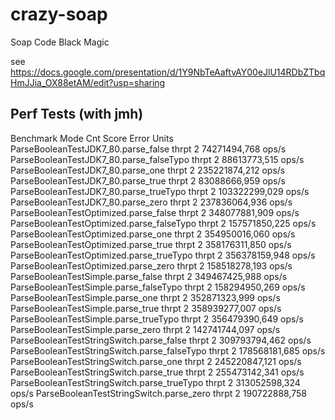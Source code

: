 # crazy-soap

Soap Code Black Magic

see https://docs.google.com/presentation/d/1Y9NbTeAaftvAY00eJlU14RDbZTbqHmJJia_OX88etAM/edit?usp=sharing

## Perf Tests (with jmh)

Benchmark                                      Mode  Cnt          Score   Error  Units
ParseBooleanTestJDK7_80.parse_false           thrpt    2   74271494,768          ops/s
ParseBooleanTestJDK7_80.parse_falseTypo       thrpt    2   88613773,515          ops/s
ParseBooleanTestJDK7_80.parse_one             thrpt    2  235221874,212          ops/s
ParseBooleanTestJDK7_80.parse_true            thrpt    2   83088666,959          ops/s
ParseBooleanTestJDK7_80.parse_trueTypo        thrpt    2  103322299,029          ops/s
ParseBooleanTestJDK7_80.parse_zero            thrpt    2  237836064,936          ops/s
ParseBooleanTestOptimized.parse_false         thrpt    2  348077881,909          ops/s
ParseBooleanTestOptimized.parse_falseTypo     thrpt    2  157571850,225          ops/s
ParseBooleanTestOptimized.parse_one           thrpt    2  354950016,060          ops/s
ParseBooleanTestOptimized.parse_true          thrpt    2  358176311,850          ops/s
ParseBooleanTestOptimized.parse_trueTypo      thrpt    2  356378159,948          ops/s
ParseBooleanTestOptimized.parse_zero          thrpt    2  158518278,193          ops/s
ParseBooleanTestSimple.parse_false            thrpt    2  349467425,988          ops/s
ParseBooleanTestSimple.parse_falseTypo        thrpt    2  158294950,269          ops/s
ParseBooleanTestSimple.parse_one              thrpt    2  352871323,999          ops/s
ParseBooleanTestSimple.parse_true             thrpt    2  358939277,007          ops/s
ParseBooleanTestSimple.parse_trueTypo         thrpt    2  356479390,649          ops/s
ParseBooleanTestSimple.parse_zero             thrpt    2  142741744,097          ops/s
ParseBooleanTestStringSwitch.parse_false      thrpt    2  309793794,462          ops/s
ParseBooleanTestStringSwitch.parse_falseTypo  thrpt    2  178568181,685          ops/s
ParseBooleanTestStringSwitch.parse_one        thrpt    2  245220847,121          ops/s
ParseBooleanTestStringSwitch.parse_true       thrpt    2  255473142,341          ops/s
ParseBooleanTestStringSwitch.parse_trueTypo   thrpt    2  313052598,324          ops/s
ParseBooleanTestStringSwitch.parse_zero       thrpt    2  190722888,758          ops/s


